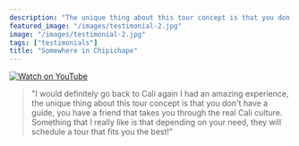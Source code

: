 ```yaml
---
description: "The unique thing about this tour concept is that you don't have a guide, you have a friend"
featured_image: "/images/testimonial-2.jpg"
image: "/images/testimonial-2.jpg"
tags: ["testimonials"]
title: "Somewhere in Chipichape"
---
```


[![Watch on YouTube](/images/testimonial-2-cover.png)](../testimonial-2/testimonial-2.html)

> "I would definitely go back to Cali again I had an amazing experience, the unique thing about this tour concept is that you don't have a guide, you have a friend that takes you through the real Cali culture. Something that I really like is that depending on your need, they will schedule a tour that fits you the best!"